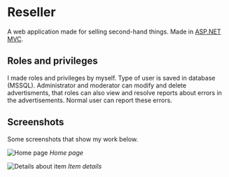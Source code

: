 # Reseller
A web application made for selling second-hand things. Made in [ASP.NET MVC](https://dotnet.microsoft.com/apps/aspnet/mvc).

## Roles and privileges
I made roles and privileges by myself. Type of user is saved in database (MSSQL). Administrator and moderator can modify and delete advertisments, that roles can also  view and resolve reports about errors in the advertisements. Normal user can report these errors.  

## Screenshots
Some screenshots that show my work below.


![Home page](https://i.ibb.co/B2xTGS6/home.png "Home page screenshot")
*Home page*

![Details about item](https://i.ibb.co/x2RjBsZ/item.png "Item details screenshot")
*Item details*

